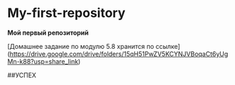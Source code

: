 # My-first-repository

**Мой первый репозиторий**

[Домашнее задание по модулю 5.8 хранится по ссылке] (https://drive.google.com/drive/folders/15qH51PwZV5KCYNJVBoqaCt6yUgMn-k88?usp=share_link)

##УСПЕХ
